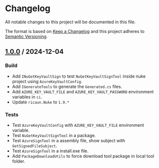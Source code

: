 ﻿# Changelog
All notable changes to this project will be documented in this file.

The format is based on [Keep a Changelog](http://keepachangelog.com/en/1.0.0/)
and this project adheres to [Semantic Versioning](http://semver.org/spec/v2.0.0.html).

## [1.0.0] / 2024-12-04
### Build
- Add `INuGetKeyVaultSign` to test `NuGetKeyVaultSignTool` inside nuke project using `AzureKeyVaultConfig`.
- Add `IGenerateTools` to generate the `Generated.cs` files.
- Add `AZURE_KEY_VAULT_FILE` and `AZURE_KEY_VAULT_PASSWORD` environment variables in `ci`.
- Update `ricaun.Nuke` to `1.9.*`
### Tests
- Test `AzureKeyVaultConfig` with `AZURE_KEY_VAULT_FILE` environment variable.
- Test `NuGetKeyVaultSignTool` in a package.
- Test `AzureSignTool` in a assembly file, show subject with `GetSignedFileSubject`.
- Test `AzureSignTool` in a install.exe file.
- Add `PackageDownloadUtils` to force download tool package in local tool folder.

[vNext]: ../../compare/1.0.0...HEAD
[1.0.0]: ../../compare/1.0.0